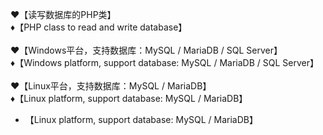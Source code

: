 ♥【读写数据库的PHP类】
<br/>
♦【PHP class to read and write database】
<br/><br/>
♥【Windows平台，支持数据库：MySQL / MariaDB / SQL Server】
<br/>
♦【Windows platform, support database: MySQL / MariaDB / SQL Server】
<br/><br/>
♥【Linux平台，支持数据库：MySQL / MariaDB】
<br/>
♦【Linux platform, support database: MySQL / MariaDB】
<ul>
<li>【Linux platform, support database: MySQL / MariaDB】</li>
</ul>
